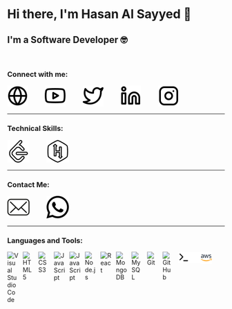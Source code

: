 # Hi there, I'm Hasan Al Sayyed 👋

## I'm a Software Developer 🤓

<br />

### Connect with me:

[![website](./img/globe-light.svg)]()
&nbsp;&nbsp; &nbsp;&nbsp; &nbsp;&nbsp;
[![youtube](./img/youtube-light.svg)](https://www.youtube.com/channel/UCCEFgoaAKr3XVUiz_kKp1EQ)
&nbsp;&nbsp; &nbsp;&nbsp; &nbsp;&nbsp;
[![twitter](./img/twitter-light.svg)](https://twitter.com/Hasan__961)
&nbsp;&nbsp; &nbsp;&nbsp; &nbsp;&nbsp;
[![linkedin](./img/linkedin-light.svg)](https://www.linkedin.com/in/hasan-al-sayyed/)
&nbsp;&nbsp; &nbsp;&nbsp; &nbsp;&nbsp;
[![instagram](./img/instagram-light.svg)](https://www.instagram.com/hasan_alsayyed/)

---

### Technical Skills:

[![](./img/leetcode.svg)](https://leetcode.com/hasanalsayyed651998/)
&nbsp;&nbsp; &nbsp;&nbsp; &nbsp;&nbsp;
[![](./img/hackerrank.svg)](https://www.hackerrank.com/hasanlasayyed651)

---

### Contact Me:

[![](./img/email-light.svg)](mailto:HASANALSAYYED651998@GMAIL.COM)
&nbsp;&nbsp; &nbsp;&nbsp; &nbsp;&nbsp;
[![](./img/whatsapp-light.svg)](https://wa.me/96178856903)

---

### Languages and Tools:

<img align="left" alt="Visual Studio Code" width="26px" src="https://cdn.jsdelivr.net/gh/devicons/devicon/icons/vscode/vscode-original.svg" style="padding-right:10px;" />
<img align="left" alt="HTML5" width="26px" src="https://cdn.jsdelivr.net/gh/devicons/devicon/icons/html5/html5-original.svg" style="padding-right:10px;" />
<img align="left" alt="CSS3" width="26px" src="https://cdn.jsdelivr.net/gh/devicons/devicon/icons/css3/css3-original.svg" style="padding-right:10px;" />
<img align="left" alt="JavaScript" width="26px" src="https://cdn.jsdelivr.net/gh/devicons/devicon/icons/javascript/javascript-original.svg" style="padding-right:10px;" />
<img align="left" alt="JavaScript" width="26px" src="https://cdn.jsdelivr.net/gh/devicons/devicon/icons/java/java-original.svg" style="padding-right:10px;" />
<img align="left" alt="Node.js" width="26px" src="https://cdn.jsdelivr.net/gh/devicons/devicon/icons/nodejs/nodejs-original.svg" style="padding-right:10px;" />
<img align="left" alt="React" width="26px" src="https://cdn.jsdelivr.net/gh/devicons/devicon/icons/react/react-original.svg" style="padding-right:10px;" />

<img align="left" alt="MongoDB" width="26px" src="https://cdn.jsdelivr.net/gh/devicons/devicon/icons/mongodb/mongodb-original.svg" style="padding-right:10px;" />
<img align="left" alt="MySQL" width="26px" src="https://cdn.jsdelivr.net/gh/devicons/devicon/icons/mysql/mysql-original.svg" style="padding-right:10px;" />
<img align="left" alt="Git" width="26px" src="https://cdn.jsdelivr.net/gh/devicons/devicon/icons/git/git-original.svg" style="padding-right:10px;" />

<img align="left" alt="GitHub" width="26px" src="https://user-images.githubusercontent.com/3369400/139448065-39a229ba-4b06-434b-bc67-616e2ed80c8f.png" style="padding-right:10px;" />
<img align="left" alt="Terminal" width="26px" src="./img/terminal-light.svg" />
<img align="left" alt="Terminal" width="26px" src="./img/terminal-dark.svg" />
<img align="left" alt="AWS" width="26px" src="./img/aws_logo.svg" />

[website]: #
[twitter]: https://twitter.com/Hasan__961
[youtube]: https://www.youtube.com/channel/UCCEFgoaAKr3XVUiz_kKp1EQ
[instagram]: https://www.instagram.com/hasan_alsayyed/
[linkedin]: https://www.linkedin.com/in/hasan-al-sayyed/
